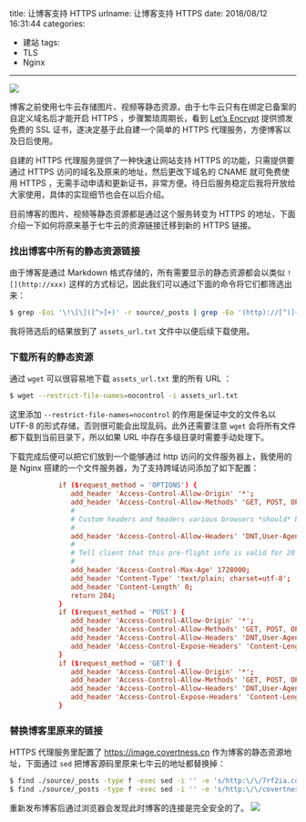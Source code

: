 title: 让博客支持 HTTPS
urlname: 让博客支持 HTTPS
date: 2018/08/12 16:31:44
categories:
- 建站
tags:
- TLS
- Nginx

---
![](https://image.covertness.cn/openssl_https_server/https.png)

博客之前使用七牛云存储图片、视频等静态资源，由于七牛云只有在绑定已备案的自定义域名后才能开启 HTTPS ，步骤繁琐周期长，看到 [Let’s Encrypt](https://letsencrypt.org/) 提供颁发免费的 SSL 证书，遂决定基于此自建一个简单的 HTTPS 代理服务，方便博客以及日后使用。

<!-- more -->
自建的 HTTPS 代理服务提供了一种快速让网站支持 HTTPS 的功能，只需提供要通过 HTTPS 访问的域名及原来的地址，然后更改下域名的 CNAME 就可免费使用 HTTPS ，无需手动申请和更新证书，非常方便。待日后服务稳定后我将开放给大家使用，具体的实现细节也会在以后介绍。

目前博客的图片、视频等静态资源都是通过这个服务转变为 HTTPS 的地址，下面介绍一下如何将原来基于七牛云的资源链接迁移到新的 HTTPS 链接。

### 找出博客中所有的静态资源链接
由于博客是通过 Markdown 格式存储的，所有需要显示的静态资源都会以类似 `![](http://xxx)` 这样的方式标记，因此我们可以通过下面的命令将它们都筛选出来：
```bash
$ grep -Eoi '\!\[\]([^>]+)' -r source/_posts | grep -Eo '(http)://[^)]+' > assets_url.txt
```
我将筛选后的结果放到了 `assets_url.txt` 文件中以便后续下载使用。

### 下载所有的静态资源
通过 `wget` 可以很容易地下载 `assets_url.txt` 里的所有 URL ：
```bash
$ wget --restrict-file-names=nocontrol -i assets_url.txt
```
这里添加 `--restrict-file-names=nocontrol` 的作用是保证中文的文件名以 UTF-8 的形式存储，否则很可能会出现乱码。此外还需要注意 `wget` 会将所有文件都下载到当前目录下，所以如果 URL 中存在多级目录时需要手动处理下。

下载完成后便可以把它们放到一个能够通过 http 访问的文件服务器上，我使用的是 Nginx 搭建的一个文件服务器，为了支持跨域访问添加了如下配置：
```conf
            if ($request_method = 'OPTIONS') {
               add_header 'Access-Control-Allow-Origin' '*';
               add_header 'Access-Control-Allow-Methods' 'GET, POST, OPTIONS';
               #
               # Custom headers and headers various browsers *should* be OK with but aren't
               #
               add_header 'Access-Control-Allow-Headers' 'DNT,User-Agent,X-Requested-With,If-Modified-Since,Cache-Control,Content-Type,Range';
               #
               # Tell client that this pre-flight info is valid for 20 days
               #
               add_header 'Access-Control-Max-Age' 1728000;
               add_header 'Content-Type' 'text/plain; charset=utf-8';
               add_header 'Content-Length' 0;
               return 204;
            }
            if ($request_method = 'POST') {
               add_header 'Access-Control-Allow-Origin' '*';
               add_header 'Access-Control-Allow-Methods' 'GET, POST, OPTIONS';
               add_header 'Access-Control-Allow-Headers' 'DNT,User-Agent,X-Requested-With,If-Modified-Since,Cache-Control,Content-Type,Range';
               add_header 'Access-Control-Expose-Headers' 'Content-Length,Content-Range';
            }
            if ($request_method = 'GET') {
               add_header 'Access-Control-Allow-Origin' '*';
               add_header 'Access-Control-Allow-Methods' 'GET, POST, OPTIONS';
               add_header 'Access-Control-Allow-Headers' 'DNT,User-Agent,X-Requested-With,If-Modified-Since,Cache-Control,Content-Type,Range';
               add_header 'Access-Control-Expose-Headers' 'Content-Length,Content-Range';
            }
```

### 替换博客里原来的链接
HTTPS 代理服务里配置了 https://image.covertness.cn 作为博客的静态资源地址，下面通过 `sed` 把博客源码里原来七牛云的地址都替换掉：
```bash
$ find ./source/_posts -type f -exec sed -i '' -e 's/http:\/\/7rf2ia.com1.z0.glb.clouddn.com/https:\/\/image.covertness.me/g' {} \;
$ find ./source/_posts -type f -exec sed -i '' -e 's/http:\/\/covertness.qiniudn.com/https:\/\/image.covertness.me/g' {} \;
```

重新发布博客后通过浏览器会发现此时博客的连接是完全安全的了。
![](https://image.covertness.cn/blog_https_enhance.png)

